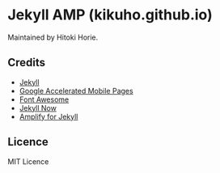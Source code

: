 # Jekyll AMP (kikuho.github.io)
Maintained by Hitoki Horie.

## Credits
- [Jekyll](https://github.com/jekyll/jekyll)
- [Google Accelerated Mobile Pages](https://github.com/ampproject/amphtml)
- [Font Awesome](https://github.com/FortAwesome/Font-Awesome)
- [Jekyll Now](https://github.com/barryclark/jekyll-now)
- [Amplify for Jekyll](https://github.com/ageitgey/amplify)

## Licence
MIT Licence
